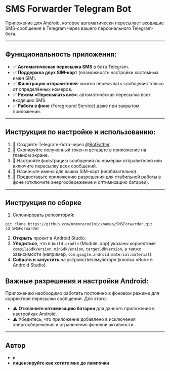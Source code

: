 # SMS Forwarder Telegram Bot

Приложение для Android, которое автоматически пересылает входящие SMS-сообщения в Telegram через вашего персонального Telegram-бота.

---

## Функциональность приложения:
- ✅ **Автоматическая пересылка SMS** в бота Telegram.
- ✅ **Поддержка двух SIM-карт** (возможность настройки кастомных имен SIM).
- ✅ **Фильтрация отправителей**: можно пересылать сообщения только от определённых номеров.
- ✅ **Режим «Пересылать всё»**: автоматическая пересылка всех входящих SMS.
- ✅ **Работа в фоне** (Foreground Service) даже при закрытом приложении.

---

## Инструкция по настройке и использованию:
1. 🔹 Создайте Telegram-бота через [@BotFather](https://t.me/BotFather).
2. 🔹 Скопируйте полученный токен и вставьте в приложение на главном экране.
3. 🔹 Настройте фильтрацию сообщений по номерам отправителей или включите пересылку всех сообщений.
4. 🔹 Назначьте имена для ваших SIM-карт (необязательно).
5. 🔹 Предоставьте приложению разрешения для стабильной работы в фоне (отключите энергосбережение и оптимизацию батареи).

---
## Инструкция по сборке
1. Склонировать репозиторий:
```
git clone https://github.com/nomorecoolnicknames/SMSForwarder.git
cd SMSForwarder
```

2. **Открыть** проект в Android Studio.
3. **Убедиться**, что в `build.gradle` (Module: app) указаны корректные `compileSdkVersion`, `minSdkVersion`, `targetSdkVersion`, а также зависимости (например, `com.google.android.material:material`).
4. **Собрать и запустить** на устройстве/эмуляторе (кнопка «Run» в Android Studio).


## Важные разрешения и настройки Android:
Приложению необходимо работать постоянно в фоновом режиме для корректной пересылки сообщений. Для этого:

- ⚠️ **Отключите оптимизацию батареи** для данного приложения в настройках Android.
- ⚠️ Убедитесь, что приложение добавлено в исключения энергосбережения и ограничения фоновой активности.

---


## Автор
- **я**
- **лицензируйте как хотите мне до лампочки**
